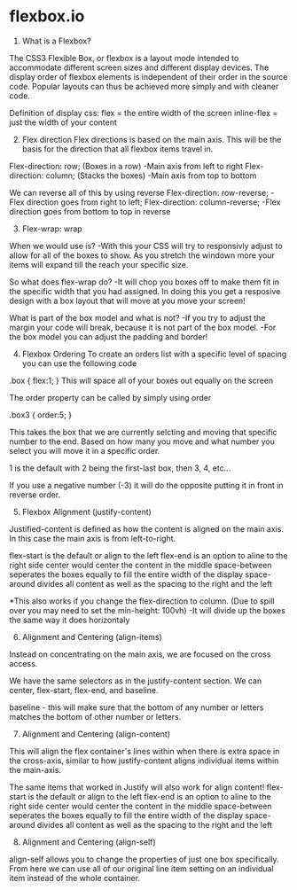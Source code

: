 # flexbox.io


1. What is a Flexbox?

The CSS3 Flexible Box, or flexbox is a layout mode intended to accommodate different screen sizes and different display devices. The display order of flexbox elements is independent of their order in the source code. Popular layouts can thus be achieved more simply and with cleaner code.

Definition of display css:
flex = the entire width of the screen
inline-flex = just the width of your content

2. Flex direction
Flex directions is based on the main axis. This will be the basis for the direction that all flexbox items travel in.

Flex-direction: row; (Boxes in a row)
-Main axis from left to right
Flex-direction: column; (Stacks the boxes)
-Main axis from top to bottom

We can reverse all of this by using reverse
Flex-direction: row-reverse; 
-Flex direction goes from right to left;
Flex-direction: column-reverse;
-Flex direction goes from bottom to top in reverse

3. Flex-wrap: wrap

When we would use is?
-With this your CSS will try to responsivly adjust to allow for all of the boxes to show. As you stretch the windown more your items will expand till the reach your specific size.

So what does flex-wrap do?
-It will chop you boxes off to make them fit in the specific width that you had assigned. In doing this you get a resposive design with a box layout that will move at you move your screen!

What is part of the box model and what is not?
-If you try to adjust the margin your code will break, because it is not part of the box model.
-For the box model you can adjust the padding and border!

4. Flexbox Ordering
To create an orders list with a specific level of spacing you can use the following code

.box {
    flex:1;
}
This will space all of your boxes out equally on the screen

The order property can be called by simply using order

.box3 {
    order:5;
}

This takes the box that we are currently selcting and moving that specific number to the end. Based on how many you move and what number you select you will move it in a specific order.

1 is the default with 2 being the first-last box, then 3, 4, etc...

If you use a negative number (-3) it will do the opposite putting it in front in reverse order.


5. Flexbox Alignment (justify-content)

Justified-content is defined as how the content is aligned on the main axis. In this case the main axis is from left-to-right.

flex-start is the default or align to the left
flex-end is an option to aline to the right side
center would center the content in the middle
space-between seperates the boxes equally to fill the entire width of the display
space-around divides all content as well as the spacing to the right and the left

*This also works if you change the flex-direction to column. (Due to spill over you may need to set the min-height: 100vh)
-It will divide up the boxes the same way it does horizontaly


6. Alignment and Centering (align-items)

Instead on concentrating on the main axis, we are focused on the cross access.

We have the same selectors as in the justify-content section. We can center, flex-start, flex-end, and baseline.

baseline - this will make sure that the bottom of any number or letters matches the bottom of other number or letters.

7. Alignment and Centering (align-content)

This will align the flex container's lines within when there is extra space in the cross-axis, similar to how justify-content aligns individual items within the main-axis.

The same items that worked in Justify will also work for align content!
flex-start is the default or align to the left
flex-end is an option to aline to the right side
center would center the content in the middle
space-between seperates the boxes equally to fill the entire width of the display
space-around divides all content as well as the spacing to the right and the left

8. Alignment and Centering (align-self)

align-self allows you to change the properties of just one box specifically. From here we can use all of our original line item setting on an individual item instead of the whole container.